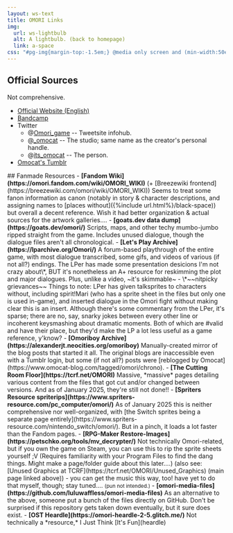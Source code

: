 ```yaml
---
layout: ws-text
title: OMORI Links
img:
  url: ws-lightbulb
  alt: A lightbulb. (back to homepage)
  link: a-space
css: "#pg-img{margin-top:-1.5em;} @media only screen and (min-width:50em){#pg-img{margin-bottom:-4em;}} .gif:hover,.gif:focus,.gif:active{background-image:url(assets/img/ws-lightbulb.gif);} .box p{margin:.5em 0} .box ul{margin:.5em 0 .5em 1em;} .box li>ul{margin-bottom:0;} main.box{padding-bottom:1em;} .para li>ul>li{font-size:.85em; margin-top:0; line-height:1.65;} small{font-size:.85em;}"
---
```

## Official Sources
Not comprehensive.
- [Official Website (English)](https://www.omori-game.com/en)
- [Bandcamp](https://omori.bandcamp.com/)
- Twitter
	- <span class="omo">@[Omori_game](https://twitter.com/OMORI_GAME/)</span> -- Tweetsite infohub.
	- @[_omocat](https://twitter.com/_OMOCAT) -- The studio; same name as the creator's personal handle.
	- @[its_omocat](https://twitter.com/its_omocat) -- The person.
- [Omocat's Tumblr](https://www.omocat-blog.com/)

<div class="para" markdown="1">
## Fanmade Resources
- <b>[Fandom Wiki](https://omori.fandom.com/wiki/OMORI_WIKI)</b> (+ [Breezewiki frontend](https://breezewiki.com/omori/wiki/OMORI_WIKI))  
Seems to treat some fanon information as canon (notably in story & character descriptions, and assigning names to [places without]({%include url.html%}/black-space)) but overall a decent reference. Wish it had better organization & actual sources for the artwork galleries....
- <b>[goats.dev data dump](https://goats.dev/omori/)</b>  
Scripts, maps, and other techy mumbo-jumbo ripped straight from the game. Includes unused dialogue, though the dialogue files aren't all chronological.
- <b>[Let's Play Archive](https://lparchive.org/Omori/)</b>  
A forum-based playthrough of the entire game, with most dialogue transcribed, some gifs, and videos of various (if not all?) endings. The LPer has made some presentation desicions I'm not crazy about\*, <em style="text-transform:uppercase;font-style:normal;">but</em> it's nonetheless an A+ resource for reskimming the plot and major dialogues. Plus, unlike a video, ~it's&nbsp;skimmable~
	- \*~~nitpicky grievances~~ Things to note: LPer has given talksprites to characters without, including spirit!Mari (who has a sprite sheet in the files but only one is used in-game), and inserted dialogue in the Omori fight without making clear this is an insert. Although there's some commentary from the LPer, it's sparse; there are no, say, snarky jokes between every other line or incoherent keysmashing about dramatic moments. Both of which are #valid and have their place, but they'd make the LP a lot less useful as a game reference, y'know? 
- <b>[Omoriboy Archive](https://alexanderjt.neocities.org/omoriboy)</b>  
Manually-created mirror of the blog posts that started it all. The original blogs are inaccessible even with a Tumblr login, but some (if not all?) posts were [reblogged by Omocat](https://www.omocat-blog.com/tagged/omori/chrono).
- <b>[The Cutting Room Floor](https://tcrf.net/OMORI)</b>  
Massive, *massive* pages detailing various content from the files that got cut and/or changed between versions. And as of January 2025, they're still not done!!
- <b>[Spriters Resource spriterips](https://www.spriters-resource.com/pc_computer/omori/)</b>  
As of January 2025 this is neither comprehensive nor well-organized, with [the Switch sprites being a separate page entirely](https://www.spriters-resource.com/nintendo_switch/omori/). But in a pinch, it loads a lot faster than the Fandom pages.
- <b>[RPG-Maker Restore-Images](https://petschko.org/tools/mv_decrypter/)</b>  
Not technically <span class="omo">Omori</span>-related, but if you own the game on Steam, you can use this to rip the sprite sheets yourself ;V (Requires familiarity with your Program Files to find the dang things. Might make a page/folder guide about this later....) (also see: [Unused Graphics at TCRF](https://tcrf.net/OMORI/Unused_Graphics) (main page linked above))
	- you can get the music this way, too! have yet to do that myself, though; stay tuned.... <small>(pun not intended.)</small>
- <b>[omori-media-files](https://github.com/luluwaffless/omori-media-files)</b>  
As an alternative to the above, someone put a bunch of the files directly on GitHub. Don't be surprised if this repository gets taken down eventually, but it sure does exist.
- <b>[OST Heardle](https://omori-heardle-2-5.glitch.me/)</b>  
Not technically a *resource,* I Just Think [It's Fun](heardle)
</div>